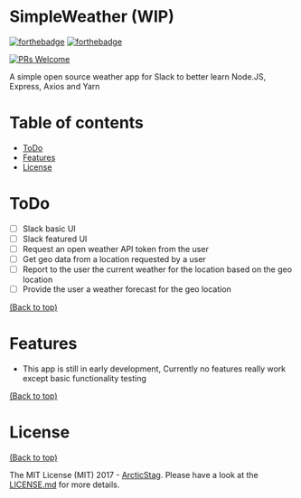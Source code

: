 # SimpleWeather (WIP)

[![forthebadge](https://forthebadge.com/images/badges/made-with-javascript.svg)](https://forthebadge.com)
[![forthebadge](https://forthebadge.com/images/badges/built-with-love.svg)](https://forthebadge.com)

[![PRs Welcome](https://img.shields.io/badge/PRs-welcome-brightgreen.svg?style=shields)](https://makeapullrequest.com)

A simple open source weather app for Slack to better learn Node.JS, Express, Axios and Yarn

# Table of contents

- [ToDo](#todo)
- [Features](#features)
- [License](#license)

# ToDo

- [ ] Slack basic UI
- [ ] Slack featured UI
- [ ] Request an open weather API token from the user
- [ ] Get geo data from a location requested by a user
- [ ] Report to the user the current weather for the location based on the geo location
- [ ] Provide the user a weather forecast for the geo location

[(Back to top)](#table-of-contents)

# Features

- This app is still in early development, Currently no features really work except basic functionality testing

[(Back to top)](#table-of-contents)

# License

[(Back to top)](#table-of-contents)

The MIT License (MIT) 2017 - [ArcticStag](https://github.com/arcticstag/). Please have a look at the [LICENSE.md](LICENSE.md) for more details.
